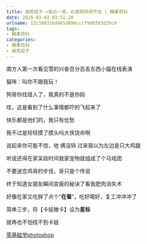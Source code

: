 ```yaml
---
title: 搞笑段子->每日一笑，在家照样闲不住 | 糗事百科
date: 2020-03-02 03:51:28
urlname: 12c160316d465d890cccf9d0393d29cd
tags: 
- 糗事百科
categories:
- 糗事百科
- 搞笑段子
---
```

南方人第一次看见雪的兴奋百分百丢东西小猫在线表演

猫咪：叫你不跟我玩！

狗哥你找错人了，我真的不是你妈

哇，这是看到了什么事情都吓的飞起来了

快乐都是他们的，我只有忧愁

我不过是轻轻摸了摸头吗大侠饶命啊

说起来你可能不信，他 俩没转 过来我以为左边是只大鸡腿

听说还得在家呆段时间我家宠物就组成了个马戏团

不要迷恋鸡哥的步伐，哥只是个传说

终于知道女朋友瞬间变瘦的秘诀了看我肥肉消失术

好像在家又吃胖了点个“**在看**”，吃好喝好，复工冲冲冲了

简单三步，将【卡娃微卡】设为**星标**

就再也不怕找不到卡娃

[零基础学photoshop](https://vip.open.163.com/mobile/detail/293?channel=directcard)



